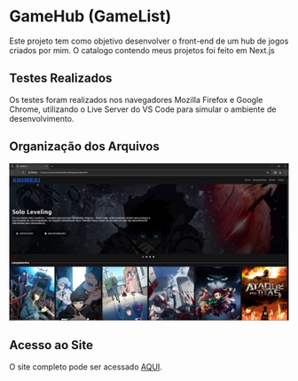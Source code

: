 # GameHub (GameList)

Este projeto tem como objetivo desenvolver o front-end de um hub de jogos criados por mim. O catalogo contendo meus projetos foi feito em Next.js 

## Testes Realizados

Os testes foram realizados nos navegadores Mozilla Firefox e Google Chrome, utilizando o Live Server do VS Code para simular o ambiente de desenvolvimento.

## Organização dos Arquivos

![Organização dos Arquivos](https://github.com/Igor-Wolf/Anime-AI/blob/main/demo.png?raw=true)

## Acesso ao Site

O site completo pode ser acessado [AQUI](https://game-list-iota.vercel.app/).